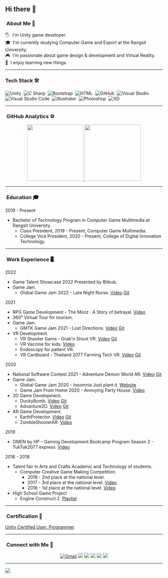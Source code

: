 ## Hi there 👋

### &nbsp;About Me 🚀

🖐️ &nbsp;I'm Unity game developer.\
🎓 &nbsp;I'm currently studying Computer Game and Esport at the Rangsit University.\
🎮 &nbsp;I'm passionate about game design & development and Virtual Reality.\
🌱 &nbsp;I enjoy learning new things.

----
### Tech Stack 🛠

![Unity](https://img.shields.io/badge/-Unity-05122A?style=flat&logo=Unity)&nbsp;
![C Sharp](https://img.shields.io/badge/-CSharp-05122A?style=flat&logo=CSharp)&nbsp;
![Bootstrap](https://img.shields.io/badge/-Bootstrap-05122A?style=flat&logo=bootstrap&logoColor=563D7C)&nbsp;
![HTML](https://img.shields.io/badge/-HTML-05122A?style=flat&logo=HTML5)&nbsp;
![GitHub](https://img.shields.io/badge/-GitHub-05122A?style=flat&logo=github)&nbsp;
![Visual Studio](https://img.shields.io/badge/-Visual%20Studio-05122A?style=flat&logo=Visual-Studio&logoColor=5C2D91)&nbsp;
![Visual Studio Code](https://img.shields.io/badge/-Visual%20Studio%20Code-05122A?style=flat&logo=visual-studio-code&logoColor=007ACC)&nbsp;
![Illustrator](https://img.shields.io/badge/-Illustrator-05122A?style=flat&logo=adobe-illustrator)&nbsp;
![Photoshop](https://img.shields.io/badge/-Photoshop-05122A?style=flat&logo=adobe-photoshop)&nbsp;
![XD](https://img.shields.io/badge/-XD-05122A?style=flat&logo=Adobe-XD)&nbsp;

----
### &nbsp;GitHub Analytics ⚙️
<p align="center">
<a href="https://github.com/Werasilz">
  <img height="180em" src="https://github-readme-stats.vercel.app/api?username=Werasilz&show_icons=true&hide_border=true"/>
  <img height="180em" src="https://github-readme-stats-eight-theta.vercel.app/api/top-langs/?username=Werasilz&layout=compact&langs_count=8&hide_border=true"/>
</a>
</p>

----
### &nbsp;Education 🎓
2019 - Present
- Bachelor of Technology Program in Computer Game Multimedia at Rangsit University.
  - Class President, 2019 - Present, Computer Game Multimedia.
  - College Vice President, 2020 - Present, College of Digital Innovation Technology.

----
### &nbsp;Work Experience 🖥️

2022
- Game Talent Showcase 2022 Presented by Bitkub.
- Game Jam.
  - Global Game Jam 2022 - Late Night Nurse. [Video](https://youtu.be/zoOjFW_cIaA) [Git](https://github.com/Werasilz/Late_Night_Nurse_GGJ_2022)

2021
- RPG Game Development - The Mooz : A Story of betrayal. [Video](https://youtu.be/jrZXdRgjems)
- 360° Virtual Tour for tourism.
- Game Jam.
  - GMTK Game Jam 2021 - Lost Directions. [Video](https://youtu.be/JmYGcF_nGXk) [Git](https://github.com/Werasilz/Lost_Directions_GMTK_Game_Jam)
- VR Development.
  - VR Shooter Game - Grab'n Shoot VR. [Video](https://youtu.be/WOkTBJXtwHo) [Git](https://github.com/Werasilz/CGM499_FinalProject_Grab_n_Shoot_VR)
  - VR Vaccine for kids. [Video](https://youtu.be/_QiUck2jxVw)
  - Endoscopy for patient VR.
  - VR Cardboard - Thailand 2077 Farming Tech VR. [Video](https://youtu.be/iwAmVzQL_bo) [Git](https://github.com/Werasilz/Thailand_2077_Farming_Tech_VR)

2020
- National Software Contest 2021 - Adventure Demon World AR. [Video](https://youtu.be/p95r7JE4m0o) [Git](https://github.com/Werasilz/NSC_2021_Adventure_Demon_World_AR)
- Game Jam.
  - Global Game Jam 2020 - Insomnia Just plant it. [Website](https://globalgamejam.org/2020/games/just-plant-it-7)
  - Game Jam From Home 2020 - Annoying Party House. [Video](https://youtu.be/JfK2sbaOtHk)
- 2D Game Development.
  - DuckyBomb. [Video](https://youtu.be/W0L-RTE0svc) [Git](https://github.com/Werasilz/CGM244_MidtermProject_DuckyBomb)
  - Advanture2D. [Video](https://youtu.be/JNReJQcSimg) [Git](https://github.com/Werasilz/CGM244_FinalProject_Advanture2D)
- AR Game Development. 
  - EarthProtector. [Video](https://youtu.be/hOrXUDcJRhg) [Git](https://github.com/Werasilz/CGM499_MidtermProject_EarthProtector)
  - ZombieShooterAR. [Video](https://youtu.be/Tr4RdN51q3g)

2019
- OMEN by HP – Gaming Development Bootcamp Program Season 2 - TukTuk2077 express. [Video](https://youtu.be/50kIg9K64UU)

2016 - 2018
- Talent fair in Arts and Crafts Academic and Technology of students.
  - Computer Creative Game Making Competition.
    - 2018 - 2nd place at the national level.
    - 2017 - 3rd place at the national level. [Video](https://youtu.be/NyltXiypSEc)
    - 2016 - 1st place at the national level. [Video](https://youtu.be/XggtEimdq5w)
- High School Game Project
  - Engine Construct 2. [Playlist](https://www.youtube.com/playlist?list=PLsC5wGKNY9vra0bvrs-2tODympZBeLG5a)

----
### &nbsp;Certification 📄
[Unity Certified User: Programmer](https://www.credly.com/badges/204ab3b3-8e51-47d7-a7aa-124b696ce305/public_url)

----
### &nbsp;Connect with Me 🤝
<p align="center">
<a href="mailto:werasil.r@gmail.com"><img alt="Gmail" src="https://img.shields.io/badge/Gmail-D14836?style=for-the-badge&logo=youtube&logoColor=white"></a>
<a href="https://www.youtube.com/user/MrZenGamer"><img src="https://img.shields.io/badge/YouTube-FF0000?style=for-the-badge&logo=youtube&logoColor=white"></a>
<a href="https://www.linkedin.com/in/werasil-rerkweang-806287211/"><img src="https://img.shields.io/badge/Linkedin-1877F2?style=for-the-badge&logo=linkedin&logoColor=white"></a>
<a href="https://www.instagram.com/werasilz/"><img src="https://img.shields.io/badge/Instagram-E4405F?style=for-the-badge&logo=instagram&logoColor=white"></a>
<a href="https://www.reddit.com/user/Werasil_z"><img src="https://img.shields.io/badge/Reddit-FF4500?style=for-the-badge&logo=reddit&logoColor=white"></a>
<a href="https://steamcommunity.com/id/werasilz/"><img src="https://img.shields.io/badge/Steam-000000?style=for-the-badge&logo=steam&logoColor=white"></a>
</p>

----
![](https://komarev.com/ghpvc/?username=Werasilz&style=flat-square&label=Visitors)

<!--
**Werasilz/Werasilz** is a ✨ _special_ ✨ repository because its `README.md` (this file) appears on your GitHub profile.

Here are some ideas to get you started:

- 🔭 I’m currently working on ...
- 🌱 I’m currently learning ...
- 👯 I’m looking to collaborate on ...
- 🤔 I’m looking for help with ...
- 💬 Ask me about ...
- 📫 How to reach me: ...
- 😄 Pronouns: ...
- ⚡ Fun fact: ...
-->
